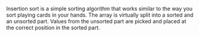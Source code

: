 Insertion sort is a simple sorting algorithm that works similar to the way you sort playing cards in your hands. 
The array is virtually split into a sorted and an unsorted part. 
Values from the unsorted part are picked and placed at the correct position in the sorted part.
